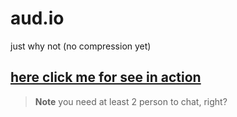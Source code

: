 # aud.io
just why not (no compression yet)

## [here click me for see in action](https://robogon.com:450)
> **Note** you need at least 2 person to chat, right?
